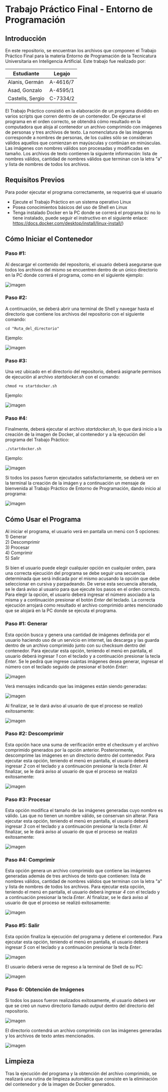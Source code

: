 # Trabajo Práctico Final - Entorno de Programación

## Introducción
En este repositorio, se encuentran los archivos que componen el Trabajo Práctico Final para la materia Entorno de Programación de la Tecnicatura Universitaria en Inteligencia Artificial. Este trabajo fue realizado por:

| Estudiante | Legajo |
| ----- | --- |
|Alanis, Germán | A-4616/7 |
|Asad, Gonzalo | A-4595/1 |
|Castells, Sergio | C-7334/2 |

El Trabajo Práctico consistió en la elaboración de un programa dividido en varios scripts que corren dentro de un contenedor. De ejecutarse el programa en el orden correcto, se obtendrá cómo resultado en la computadora que aloja al contenedor un archivo comprimido con imágenes de personas y tres archivos de texto.
La nomenclatura de las imágenes corresponde a nombres de personas, de los cuáles sólo se consideran válidos aquellos que comienzan en mayúsculas y continúan en minúsculas. Las imágenes con nombres válidos son procesadas y modificadas en tamaño. Los archivos de texto contienen la siguiente información: lista de nombres válidos, cantidad de nombres válidos que terminan con la letra "a" y lista de nombres de todos los archivos.

## Requisitos Previos
Para poder ejecutar el programa correctamente, se requerirá que el usuario
- Ejecute el Trabajo Práctico en un sistema operativo Linux
- Posea conocimientos básicos del uso de Shell en Linux
- Tenga instalado Docker en la PC donde se correrá el programa (si no lo tiene instalado, puede seguir el instructivo en el siguiente enlace: https://docs.docker.com/desktop/install/linux-install/)

## Cómo Iniciar el Contenedor
### Paso #1:
Al descargar el contenido del repositorio, el usuario deberá asegurarse que todos los archivos del mismo se encuentren dentro de un único directorio en la PC donde correrá el programa, como en el siguiente ejemplo:

![imagen](https://github.com/Xaznog/TP_EdP_2023/assets/101712284/3b3a74c0-2eb5-4b54-903d-5b03e7cb7e31)

### Paso #2:
A continuación, se deberá abrir una terminal de Shell y navegar hasta el directorio que contiene los archivos del repositorio con el siguiente comando:

```shell
cd "Ruta_del_directorio"
```

Ejemplo:

![imagen](https://github.com/Xaznog/TP_EdP_2023/assets/101712284/01de8b3b-685e-460a-b8b6-512b46b576d7)

### Paso #3:
Una vez ubicado en el directorio del repositorio, deberá asignarle permisos de ejecución al archivo _startdocker.sh_ con el comando:

```shell
chmod +x startdocker.sh
```

Ejemplo:

![imagen](https://github.com/Xaznog/TP_EdP_2023/assets/101712284/66c69dc7-8b86-43b9-a7de-a4ad7cb1c2fe)

### Paso #4:
Finalmente, deberá ejecutar el archivo _startdocker.sh_, lo que dará inicio a la creación de la imagen de Docker, al contenedor y a la ejecución del programa del Trabajo Práctico:

```shell
./startdocker.sh
```

Ejemplo:

![imagen](https://github.com/Xaznog/TP_EdP_2023/assets/101712284/6b9b20d1-bba4-4a12-8fbf-b3d719a682df)

Si todos los pasos fueron ejecutados satisfactoriamente, se deberá ver en la terminal la creación de la imágen y a continuación un mensaje de bienvenida al Trabajo Práctico de Entorno de Programación, dando inicio al programa:

![imagen](https://github.com/Xaznog/TP_EdP_2023/assets/101712284/1705ea6a-d86e-4857-a040-5c32dbb5c7c0)

## Cómo Usar el Programa
Al iniciar el programa, el usuario verá en pantalla un menú con 5 opciones: \
1\) Generar \
2\) Descomprimir \
3\) Procesar \
4\) Comprimir \
5\) Salir 

Si bien el usuario puede elegir cualquier opción en cualquier orden, para una correcta ejecución del programa se debe seguir una secuencia determinada que será indicada por el mismo acusando la opción que debe seleccionar en cursiva y parpadeando. De verse esta secuencia alterada, se le dará aviso al usuario para que ejecute los pasos en el orden correcto. Para elegir la opción, el usuario deberá ingresar el número asociado a la misma y a continuación presionar el botón _Enter_ del teclado.
La correcta ejecución arrojará como resultado el archivo comprimido antes mencionado que se alojará en la PC donde se ejecuta el programa.

### Paso #1: Generar
Esta opción busca y genera una cantidad de imágenes definida por el usuario haciendo uso de un servicio en internet, las descarga y las guarda dentro de un archivo comprimido junto con su checksum dentro del contenedor.
Para ejecutar esta opción, teniendo el menú en pantalla, el usuario deberá ingresar _1_ con el teclado y a continuación presionar la tecla _Enter_. Se le pedirá que ingrese cuántas imágenes desea generar, ingresar el número con el teclado seguido de presionar el botón _Enter_:

![imagen](https://github.com/Xaznog/TP_EdP_2023/assets/101712284/a31c040b-7666-48df-be55-8b970bfd5abb)

Verá mensajes indicando que las imágenes están siendo generadas:

![imagen](https://github.com/Xaznog/TP_EdP_2023/assets/101712284/9c53700f-4f26-4499-af95-a984ce3b6ff6)

Al finalizar, se le dará aviso al usuario de que el proceso se realizó exitosamente:

![imagen](https://github.com/Xaznog/TP_EdP_2023/assets/101712284/dde5fe06-5b80-4852-bff3-6daf20c54a63)

### Paso #2: Descomprimir
Esta opción hace una suma de verificación entre el checksum y el archivo comprimido generados por la opción anterior. Posteriormente, descomprime las imágenes en un directorio dentro del contenedor.
Para ejecutar esta opción, teniendo el menú en pantalla, el usuario deberá ingresar _2_ con el teclado y a continuación presionar la tecla _Enter_. Al finalizar, se le dará aviso al usuario de que el proceso se realizó exitosamente:

![imagen](https://github.com/Xaznog/TP_EdP_2023/assets/101712284/87be09e9-f42d-4312-a784-fa12cff33da9)

### Paso #3: Procesar
Esta opción modifica el tamaño de las imágenes generadas cuyo nombre es válido. Las que no tienen un nombre válido, se conservan sin alterar.
Para ejecutar esta opción, teniendo el menú en pantalla, el usuario deberá ingresar _3_ con el teclado y a continuación presionar la tecla _Enter_. Al finalizar, se le dará aviso al usuario de que el proceso se realizó exitosamente:

![imagen](https://github.com/Xaznog/TP_EdP_2023/assets/101712284/f5e053c8-5ef2-44c4-bf4d-6cf62dccb0ee)

### Paso #4: Comprimir
Esta opción genera un archivo comprimido que contiene las imágenes generadas además de tres archivos de texto que contienen: lista de nombres válidos, cantidad de nombres válidos que terminan con la letra "a" y lista de nombres de todos los archivos.
Para ejecutar esta opción, teniendo el menú en pantalla, el usuario deberá ingresar _4_ con el teclado y a continuación presionar la tecla _Enter_. Al finalizar, se le dará aviso al usuario de que el proceso se realizó exitosamente:

![imagen](https://github.com/Xaznog/TP_EdP_2023/assets/101712284/5da8e494-ac54-4e21-bee6-95469c36a4cd)

### Paso #5: Salir
Esta opción finaliza la ejecución del programa y detiene el contenedor.
Para ejecutar esta opción, teniendo el menú en pantalla, el usuario deberá ingresar _5_ con el teclado y a continuación presionar la tecla _Enter_.

![imagen](https://github.com/Xaznog/TP_EdP_2023/assets/101712284/ba95ed68-4a9c-4d77-8e1e-e959ffb44eca)

El usuario deberá verse de regreso a la terminal de Shell de su PC:

![imagen](https://github.com/Xaznog/TP_EdP_2023/assets/101712284/43b19790-c560-4a61-a165-8666647fbebd)

### Paso 6: Obtención de Imágenes
Si todos los pasos fueron realizados exitosamente, el usuario deberá ver que se creó un nuevo directorio llamado _output_ dentro del directorio del repositorio.

![imagen](https://github.com/Xaznog/TP_EdP_2023/assets/101712284/09c59f89-1163-40f2-a2bf-d26793a47056)

El directorio contendrá un archivo comprimido con las imágenes generadas y los archivos de texto antes mencionados.

![imagen](https://github.com/Xaznog/TP_EdP_2023/assets/101712284/ffec9b65-78e1-43b8-b0c2-ddaa23f67bcc)

## Limpieza
Tras la ejecución del programa y la obtención del archivo comprimido, se realizará una rutina de limpieza automática que consiste en la eliminación del contenedor y de la imagen de Docker generados. 
